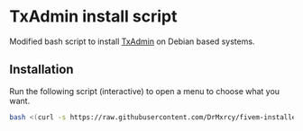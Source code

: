 # TxAdmin install script

Modified bash script to install [TxAdmin]() on Debian based systems.

## Installation

Run the following script (interactive) to open a menu to choose what you want.

```bash
bash <(curl -s https://raw.githubusercontent.com/DrMxrcy/fivem-installer/main/setup.sh)
```

